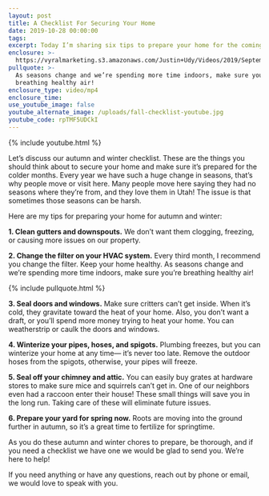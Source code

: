 ```yaml
---
layout: post
title: A Checklist For Securing Your Home
date: 2019-10-28 00:00:00
tags:
excerpt: Today I’m sharing six tips to prepare your home for the coming cold months.
enclosure: >-
  https://vyralmarketing.s3.amazonaws.com/Justin+Udy/Videos/2019/September/A+Checklist+For+Securing+Your+Home+(2).mp4
pullquote: >-
  As seasons change and we’re spending more time indoors, make sure you’re
  breathing healthy air!
enclosure_type: video/mp4
enclosure_time:
use_youtube_image: false
youtube_alternate_image: /uploads/fall-checklist-youtube.jpg
youtube_code: rpTMF5UDCkI
---
```


{% include youtube.html %}

Let’s discuss our autumn and winter checklist. These are the things you should think about to secure your home and make sure it’s prepared for the colder months. Every year we have such a huge change in seasons, that’s why people move or visit here. Many people move here saying they had no seasons where they’re from, and they love them in Utah\! The issue is that sometimes those seasons can be harsh.&nbsp;

Here are my tips for preparing your home for autumn and winter:&nbsp;

**1\. Clean gutters and downspouts.** We don’t want them clogging, freezing, or causing more issues on our property.

**2\. Change the filter on your HVAC system.** Every third month, I recommend you change the filter. Keep your home healthy. As seasons change and we’re spending more time indoors, make sure you’re breathing healthy air\!

{% include pullquote.html %}

**3\. Seal doors and windows.** Make sure critters can’t get inside. When it’s cold, they gravitate toward the heat of your home. Also, you don’t want a draft, or you’ll spend more money trying to heat your home. You can weatherstrip or caulk the doors and windows.&nbsp;

**4\. Winterize your pipes, hoses, and spigots.** Plumbing freezes, but you can winterize your home at any time— it’s never too late. Remove the outdoor hoses from the spigots, otherwise, your pipes will freeze.&nbsp;

**5\. Seal off your chimney and attic.** You can easily buy grates at hardware stores to make sure mice and squirrels can’t get in. One of our neighbors even had a raccoon enter their house\! These small things will save you in the long run. Taking care of these will eliminate future issues.&nbsp;

**6\. Prepare your yard for spring now.** Roots are moving into the ground further in autumn, so it’s a great time to fertilize for springtime.&nbsp;

As you do these autumn and winter chores to prepare, be thorough, and if you need a checklist we have one we would be glad to send you. We’re here to help\!

If you need anything or have any questions, reach out by phone or email, we would love to speak with you.